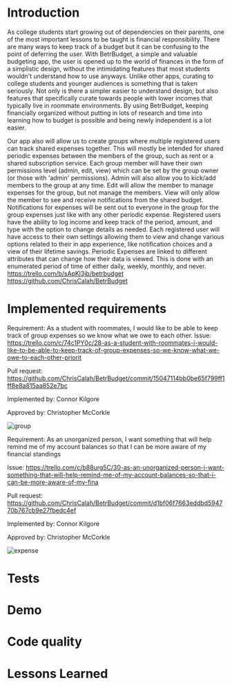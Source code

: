 
# Introduction

As college students start growing out of dependencies on their parents, one of the most important lessons to be taught is financial responsibility. There are many ways to keep track of a budget but it can be confusing to the point of deferring the user. With BetrBudget, a simple and valuable budgeting app, the user is opened up to the world of finances in the form of a simplistic design, without the intimidating features that most students wouldn't understand how to use anyways. Unlike other apps, curating to college students and younger audiences is something that is taken seriously. Not only is there a simpler easier to understand design, but also features that specifically curate towards people with lower incomes that typically live in roommate environments. By using BetrBudget, keeping financially organized without putting in lots of research and time into learning how to budget is possible and being newly independent is a lot easier.

Our app also will allow us to create groups where multiple registered users can track shared expenses together. This will mostly be intended for shared periodic expenses between the members of the group, such as rent or a shared subscription service. Each group member will have their own permissions level (admin, edit, view) which can be set by the group owner (or those with 'admin' permissions). Admin will also allow you to kick/add members to the group at any time. Edit will allow the member to manage expenses for the group, but not manage the members. View will only allow the member to see and receive notifications from the shared budget. Notifications for expenses will be sent out to everyone in the group for the group expenses just like with any other periodic expense. Registered users have the ability to log income and keep track of the period, amount, and type with the option to change details as needed. Each registered user will have access to their own settings allowing them to view and change various options related to their in app experience, like notification choices and a view of their lifetime savings. Periodic Expenses are linked to different attributes that can change how their data is viewed. This is done with an enumerated period of time of either daily, weekly, monthly, and never.
https://trello.com/b/sApKl3jb/betrbudget https://github.com/ChrisCalah/BetrBudget

# Implemented requirements

Requirement: As a student with roommates, I would like to be able to keep track of group expenses so we know what we owe to each other.
Issue: https://trello.com/c/74c1PY0c/28-as-a-student-with-roommates-i-would-like-to-be-able-to-keep-track-of-group-expenses-so-we-know-what-we-owe-to-each-other-priorit

Pull request: https://github.com/ChrisCalah/BetrBudget/commit/15047114bb0be65f799ff1ff8e8a815aa852e7bc

Implemented by: Connor Kilgore

Approved by: Christopher McCorkle

![group](https://user-images.githubusercontent.com/98287880/163749505-77c14e52-1124-487b-889c-52dc06f7ec79.JPG)

Requirement: As an unorganized person, I want something that will help remind me of my account balances so that I can be more aware of my financial standings

Issue: https://trello.com/c/b88urg5C/30-as-an-unorganized-person-i-want-something-that-will-help-remind-me-of-my-account-balances-so-that-i-can-be-more-aware-of-my-fina

Pull request: https://github.com/ChrisCalah/BetrBudget/commit/d1bf06f7663eddbd594770b767cb9e27fbedc4ef

Implemented by: Connor Kilgore

Approved by: Christopher McCorkle

![expense](https://user-images.githubusercontent.com/98287880/163749917-a75e5b3b-b07f-4b03-81a0-e29115fd1654.JPG)

# Tests

# Demo

# Code quality

# Lessons Learned
